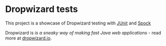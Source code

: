 # Dropwizard tests
This project is a showcase of Dropwizard testing with [JUnit](http://junit.org/) and [Spock](http://code.google.com/p/spock/)

Dropwizard is *is a sneaky way of making fast Java web applications* - read more at [dropwizard.io](http://www.dropwizard.io).
